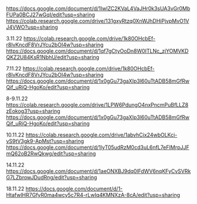https://docs.google.com/document/d/1IwlZC2KVaL4VaJHr0k3sUA3vGr0MbFUPa0BCJ27wGqI/edit?usp=sharing
https://colab.research.google.com/drive/131gxyRtzq0XnWJhDHiPjvpMvO1VJ4VWO?usp=sharing

3.11.22
https://colab.research.google.com/drive/1k80OHcbEf-r8lvKncdF8VrJYcu2bOI4w?usp=sharing
https://docs.google.com/document/d/1qf7gCtyOoDn8W0ITLNc_zjYOMVKDQKZ2U84KsR1NbhU/edit?usp=sharing

7.11.22
https://colab.research.google.com/drive/1k80OHcbEf-r8lvKncdF8VrJYcu2bOI4w?usp=sharing
https://docs.google.com/document/d/1x0gGu73gaXIp3l60uTtADB58mGfRwQif_uRiQ-HgoKo/edit?usp=sharing

8-9.11.22
https://colab.research.google.com/drive/1LPW6PdungO4nxPncmPuBfLLZ8zEokog3?usp=sharing
https://docs.google.com/document/d/1x0gGu73gaXIp3l60uTtADB58mGfRwQif_uRiQ-HgoKo/edit?usp=sharing

10.11.22
https://colab.research.google.com/drive/1abvhCix24wbOLKci-vS9tV3gk9-ApMst?usp=sharing
https://docs.google.com/document/d/1lyT05udRzM0cd3uL6nfL7eFIMrpJJFmQ62oB2RwQkwg/edit?usp=sharing

14.11.22
https://docs.google.com/document/d/1aeONXBJ9dq0lFdWV6nqKFyCvSVRkG7LZbrowJDudRng/edit?usp=sharing

18.11.22
https://docs.google.com/document/d/1-HtafwlHR7GfyR0ma4wcy5c7R4-rLwIq4KMNXzA-8cA/edit?usp=sharing
